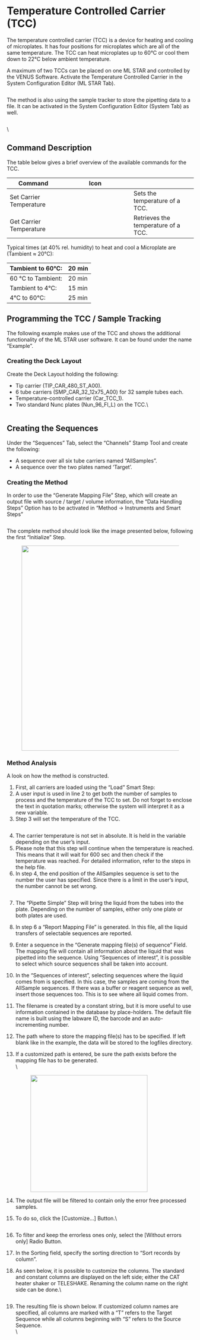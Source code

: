 # Temperature Controlled Carrier (TCC)

The temperature controlled carrier (TCC) is a device for heating and cooling of microplates. It has four positions for microplates which are all of the same temperature. The TCC can heat microplates up to 60°C or cool them down to 22°C below ambient temperature.

A maximum of two TCCs can be placed on one ML STAR and controlled by the VENUS Software. Activate the Temperature Controlled Carrier in the System Configuration Editor (ML STAR Tab).

<figure><img src="../../.gitbook/assets/image (36) (1).png" alt=""><figcaption></figcaption></figure>

The method is also using the sample tracker to store the pipetting data to a file. It can be activated in the System Configuration Editor (System Tab) as well.

<figure><img src="../../.gitbook/assets/image (38) (1).png" alt=""><figcaption></figcaption></figure>

\


## Command Description

The table below gives a brief overview of the available commands for the TCC.

<table><thead><tr><th>Command</th><th width="175">Icon</th><th></th></tr></thead><tbody><tr><td>Set Carrier Temperature</td><td><img src="../../.gitbook/assets/image (42) (1).png" alt="" data-size="original"></td><td>Sets the temperature of a TCC.</td></tr><tr><td>Get Carrier Temperature</td><td><img src="../../.gitbook/assets/image (41) (1).png" alt="" data-size="original"></td><td>Retrieves the temperature of a TCC.</td></tr></tbody></table>



Typical times (at 40% rel. humidity) to heat and cool a Microplate are (Tambient ≈ 20°C):

| Tambient to 60°C:  | 20 min |
| ------------------ | ------ |
| 60 °C to Tambient: | 20 min |
| Tambient to 4°C:   | 15 min |
| 4°C to 60°C:       | 25 min |



## Programming the TCC / Sample Tracking

The following example makes use of the TCC and shows the additional functionality of the ML STAR user software. It can be found under the name “Example”.



### Creating the Deck Layout

Create the Deck Layout holding the following:

* Tip carrier (TIP\_CAR\_480\_ST\_A00).
* 6 tube carriers (SMP\_CAR\_32\_12x75\_A00) for 32 sample tubes each.
* Temperature-controlled carrier (Car\_TCC\_1).
* Two standard Nunc plates (Nun\_96\_Fl\_L) on the TCC.\


<figure><img src="../../.gitbook/assets/image (44) (1).png" alt=""><figcaption></figcaption></figure>



## Creating the Sequences

Under the “Sequences” Tab, select the “Channels” Stamp Tool and create the following:

* A sequence over all six tube carriers named “AllSamples”.
* A sequence over the two plates named ‘Target’.

### Creating the Method

In order to use the “Generate Mapping File” Step, which will create an output file with source / target / volume information, the “Data Handling Steps” Option has to be activated in “Method -> Instruments and Smart Steps”

<figure><img src="../../.gitbook/assets/image (46) (1).png" alt=""><figcaption></figcaption></figure>

The complete method should look like the image presented below, following the first “Initialize” Step.

<figure><img src="../../.gitbook/assets/image (47) (1).png" alt="" width="552"><figcaption></figcaption></figure>



### Method Analysis

A look on how the method is constructed.

1. First, all carriers are loaded using the “Load” Smart Step:
2. A user input is used in line 2 to get both the number of samples to process and the temperature of the TCC to set. Do not forget to enclose the text in quotation marks; otherwise the system will interpret it as a new variable.
3. Step 3 will set the temperature of the TCC.

<figure><img src="../../.gitbook/assets/image (48) (1).png" alt=""><figcaption></figcaption></figure>



4. The carrier temperature is not set in absolute. It is held in the variable depending on the user’s input.
5. Please note that this step will continue when the temperature is reached. This means that it will wait for 600 sec and then check if the temperature was reached. For detailed information, refer to the steps in the help file.
6. In step 4, the end position of the AllSamples sequence is set to the number the user has specified. Since there is a limit in the user’s input, the number cannot be set wrong.

<figure><img src="../../.gitbook/assets/image (49) (1).png" alt=""><figcaption></figcaption></figure>

7. The “Pipette Simple” Step will bring the liquid from the tubes into the plate. Depending on the number of samples, either only one plate or both plates are used.
8. In step 6 a “Report Mapping File” is generated. In this file, all the liquid transfers of selectable sequences are reported.&#x20;
9. Enter a sequence in the “Generate mapping file(s) of sequence” Field. The mapping file will contain all information about the liquid that was pipetted into the sequence. Using “Sequences of interest”, it is possible to select which source sequences shall be taken into account.
10. In the “Sequences of interest”, selecting sequences where the liquid comes from is specified. In this case, the samples are coming from the AllSample sequences. If there was a buffer or reagent sequence as well, insert those sequences too. This is to see where all liquid comes from.
11. The filename is created by a constant string, but it is more useful to use information contained in the database by place-holders. The default file name is built using the labware ID, the barcode and an auto-incrementing number.
12. The path where to store the mapping file(s) has to be specified. If left blank like in the example, the data will be stored to the logfiles directory.
13. If a customized path is entered, be sure the path exists before the mapping file has to be generated.\
    \


    <figure><img src="../../.gitbook/assets/image (50) (1).png" alt="" width="315"><figcaption></figcaption></figure>
14. The output file will be filtered to contain only the error free processed samples.
15. To do so, click the \[Customize…] Button.\




    <figure><img src="../../.gitbook/assets/image (51) (1).png" alt=""><figcaption></figcaption></figure>



16. To filter and keep the errorless ones only, select the \[Without errors only] Radio Button.
17. In the Sorting field, specify the sorting direction to “Sort records by column”.
18. As seen below, it is possible to customize the columns. The standard and constant columns are displayed on the left side; either the CAT heater shaker or TELESHAKE. Renaming the column name on the right side can be done.\


    <figure><img src="../../.gitbook/assets/image (52) (1).png" alt=""><figcaption></figcaption></figure>
19. The resulting file is shown below. If customized column names are specified, all columns are marked with a “T” refers to the Target Sequence while all columns beginning with “S” refers to the Source Sequence.\
    \


    <figure><img src="../../.gitbook/assets/image (53) (1).png" alt=""><figcaption></figcaption></figure>
